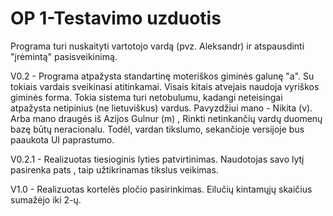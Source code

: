 # OP 1-Testavimo uzduotis

Programa turi nuskaityti vartotojo vardą (pvz. Aleksandr) ir atspausdinti "įrėmintą" pasisveikinimą.

V0.2 - Programa atpažysta standartinę moteriškos giminės galunę "a". Su tokiais vardais sveikinasi atitinkamai. Visais kitais atvejais naudoja vyriškos giminės forma.
Tokia sistema turi netobulumu, kadangi neteisingai atpažysta netipinius (ne lietuviškus) vardus. Pavyzdžiui mano - Nikita (v). Arba mano draugės iš Azijos Gulnur (m) ,
Rinkti netinkančių vardų duomenų bazę būtų neracionalu. Todėl, vardan tikslumo, sekančioje versijoje bus paaukota UI paprastumo.

V0.2.1 - Realizuotas tiesioginis lyties patvirtinimas. Naudotojas savo lytį pasirenka pats , taip užtikrinamas tikslus veikimas.

V1.0 - Realizuotas kortelės pločio pasirinkimas. Eilučių kintamųjų skaičius sumažėjo iki 2-ų. 
